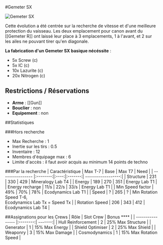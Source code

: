 #Gemeter SX

![Gemeter SX](https://wiki.gangsofspace.com/fr/uploads/gemeter-sx.jpg)

Cette évolution a été centrée sur la recherche de vitesse et d'une meilleure protection du vaisseau. Les deux emplacement pour canon avant du [[Gemeter R]] ont laissé leur place à 3 emplacements, 1 à l'avant, et 2 sur les ailes ne pouvant tirer qu'en diagonale.

**La fabrication d'un Gemeter SX basique nécéssite** :
 - 5x Screw (c)
 - 5x IC (c)
 - 10x Lazurite (c)
 - 20x Nitrogen (c)

## Restrictions / Réservations

* **Arme** : [[Gun]]
* **Bouclier** : non
* **Equipement** : non

##Statistiques

###Hors recherche
 - Max Recherche : 1
 - Inertie sur les tirs : 0.5
 - Inventaire : 12
 - Membres d'équipage max : 6
 - Limite d'accès : il faut avoir acquis au minimum 14 points de techno

###Par la recherche
| Caractéristique  | Max T-7  | Base | Max T7  | Need               |
| ---------------- |:--------:|:----:|:-------:| ------------------:|
| Structure        | 231      | 330  | 429     | Mineralogy Lab T4  |
| Energy           | 189      | 270  | 351     | Energy Lab T1      |
| Energy recharge  | 11/s     | 22/s | 33/s    | Energy Lab T1      |
| Min Speed factor | 49%      | 70%  | 78%     | Ecodynamics Lab T1 |
| Speed            | ?        | 265  | ?       | Min Rotation Speed T-6,<br> Ecodynamics Lab Tx = Speed Tx |
| Rotation Speed   | 206      | 343  | 412     | Ecodynamics Lab T4 |

##Assignations pour les Crews
| Rôle | Slot Crew | Bonus **** | 
| ---------------- |:--------:| -------:|
| Hull Reinforcement | 2 | 25% Max Structure |
| Generator | 1 | 15% Max Energy |
| Shield Optimiser | 2 | 25% Max Shield |
| Weaponry | 3 | 15% Max Damage |
| Cosmodynamics | 1 | 15% Max Rotation Speed |